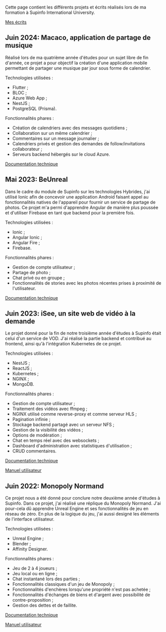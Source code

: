 Cette page contient les différents projets et écrits réalisés lors de ma formation à Supinfo International University.

[Mes écrits](/mon-portfolio/writings)

## Juin 2024: Macaco, application de partage de musique

Réalisé lors de ma quatrième année d'études pour un sujet libre de fin d'année, ce projet a pour objectif la création d'une application mobile permettant de partager une musique par jour sous forme de calendrier.

Technologies utilisées :

- Flutter ;
- BLOC ;
- Azure Web App ;
- NestJS ;
- PostgreSQL (Prisma).

Fonctionnalités phares :

- Création de calendriers avec des messages quotidiens ;
- Collaboration sur un même calendrier ;
- Commentaires sur un message journalier ;
- Calendriers privés et gestion des demandes de follow/invitations collaborateur ;
- Serveurs backend hébergés sur le cloud Azure.

[Documentation technique](/mon-portfolio/project_pdfs/macaco_doc.pdf)

## Mai 2023: BeUnreal

Dans le cadre du module de Supinfo sur les technologies Hybrides, j'ai utilisé Ionic afin de concevoir une application Android faisant appel au fonctionnalités natives de l'appareil pour fournir un service de partage de photos. Ce projet m'a permi d'apprendre Angular de manière plus poussée et d'utiliser Firebase en tant que backend pour la première fois.

Technologies utilisées :

- Ionic ;
- Angular Ionic ;
- Angular Fire ;
- Firebase.

Fonctionnalités phares :

- Gestion de compte utilisateur ;
- Partage de photo ;
- Chat privé ou en groupe ;
- Fonctionnalités de stories avec les photos récentes prises à proximité de l'utilisateur.

[Documentation technique](/mon-portfolio/project_pdfs/beunreal_doc.pdf)

## Juin 2023: iSee, un site web de vidéo à la demande

Le projet donné pour la fin de notre troisième année d'études à Supinfo était celui d'un service de VOD. J'ai réalisé la partie backend et contribué au frontend, ainsi qu'à l'intégration Kubernetes de ce projet.

Technologies utilisées :

- NestJS ;
- ReactJS ;
- Kubernetes ;
- NGINX ;
- MongoDB.

Fonctionnalités phares :

- Gestion de compte utilisateur ;
- Traitement des vidéos avec ffmpeg ;
- NGINX utilisé comme reverse-proxy et comme serveur HLS ;
- Pagination infinie ;
- Stockage backend partagé avec un serveur NFS ;
- Gestion de la visibilité des vidéos ;
- Options de modération ;
- Chat en temps réel avec des websockets ;
- Dashboard d'administration avec statistiques d'utilisation ;
- CRUD commentaires.

[Documentation technique](/mon-portfolio/project_pdfs/isee_doc.pdf)

[Manuel utilisateur](/mon-portfolio/project_pdfs/isee_manual.pdf)

## Juin 2022: Monopoly Normand

Ce projet nous a été donné pour conclure notre deuxième année d'études à Supinfo. Dans ce projet, j'ai réalisé une réplique du Monopoly Normand. J'ai pour-cela dû apprendre Unreal Engine et ses fonctionnalités de jeu en réseau de zéro. En plus de la logique du jeu, j'ai aussi designé les éléments de l'interface utilisateur.

Technologies utilisées :

- Unreal Engine ;
- Blender ;
- Affinity Designer.

Fonctionnalités phares :

- Jeu de 2 à 4 joueurs ;
- Jeu local ou en ligne ;
- Chat instantané lors des parties ;
- Fonctionnalités classiques d'un jeu de Monopoly ;
- Fonctionnalités d'enchères lorsqu'une propriété n'est pas achetée ;
- Fonctionnalités d'échanges de biens et d'argent avec possibilité de contre-proposition ;
- Gestion des dettes et de faillite.

[Documentation technique](/mon-portfolio/project_pdfs/monopoly_doc.pdf)

[Manuel utilisateur](/mon-portfolio/project_pdfs/monopoly_manual.pdf)